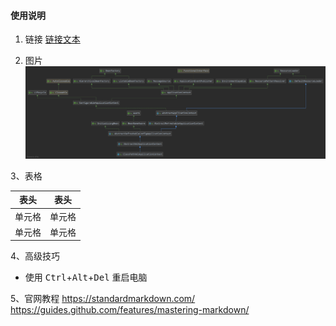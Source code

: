 #### 使用说明

1. 链接
[链接文本](链接地址)

2. 图片
![图片说明](./images/ClassPathXmlApplicationContext.png)

3、表格

| 表头 | 表头 |
|:----:|----|
|单元格|单元格|
|单元格|单元格|

4、高级技巧
* 使用 <kbd>Ctrl</kbd>+<kbd>Alt</kbd>+<kbd>Del</kbd> 重启电脑

5、官网教程
https://standardmarkdown.com/
https://guides.github.com/features/mastering-markdown/
